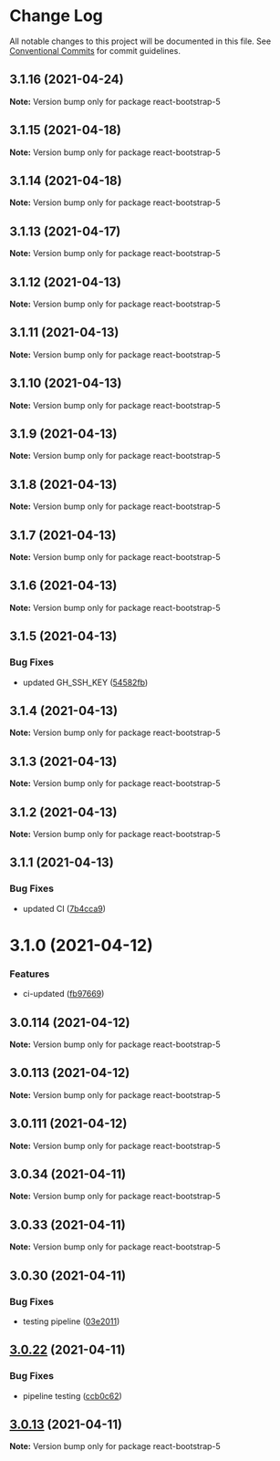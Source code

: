 # Change Log

All notable changes to this project will be documented in this file.
See [Conventional Commits](https://conventionalcommits.org) for commit guidelines.

## 3.1.16 (2021-04-24)

**Note:** Version bump only for package react-bootstrap-5

## 3.1.15 (2021-04-18)

**Note:** Version bump only for package react-bootstrap-5

## 3.1.14 (2021-04-18)

**Note:** Version bump only for package react-bootstrap-5

## 3.1.13 (2021-04-17)

**Note:** Version bump only for package react-bootstrap-5

## 3.1.12 (2021-04-13)

**Note:** Version bump only for package react-bootstrap-5

## 3.1.11 (2021-04-13)

**Note:** Version bump only for package react-bootstrap-5

## 3.1.10 (2021-04-13)

**Note:** Version bump only for package react-bootstrap-5

## 3.1.9 (2021-04-13)

**Note:** Version bump only for package react-bootstrap-5

## 3.1.8 (2021-04-13)

**Note:** Version bump only for package react-bootstrap-5

## 3.1.7 (2021-04-13)

**Note:** Version bump only for package react-bootstrap-5

## 3.1.6 (2021-04-13)

**Note:** Version bump only for package react-bootstrap-5

## 3.1.5 (2021-04-13)

### Bug Fixes

- updated GH_SSH_KEY ([54582fb](https://github.com/appsparkler/my-storybooks/commit/54582fbe0ea92b32bbf59db246784a7ebbefadf5))

## 3.1.4 (2021-04-13)

**Note:** Version bump only for package react-bootstrap-5

## 3.1.3 (2021-04-13)

**Note:** Version bump only for package react-bootstrap-5

## 3.1.2 (2021-04-13)

**Note:** Version bump only for package react-bootstrap-5

## 3.1.1 (2021-04-13)

### Bug Fixes

- updated CI ([7b4cca9](https://github.com/appsparkler/my-storybooks/commit/7b4cca9b3ed597de042e40be4de5930b1ec01568))

# 3.1.0 (2021-04-12)

### Features

- ci-updated ([fb97669](https://github.com/appsparkler/my-storybooks/commit/fb97669dabd916d5cfb7a8b79637073ce593c185))

## 3.0.114 (2021-04-12)

**Note:** Version bump only for package react-bootstrap-5

## 3.0.113 (2021-04-12)

**Note:** Version bump only for package react-bootstrap-5

## 3.0.111 (2021-04-12)

**Note:** Version bump only for package react-bootstrap-5

## 3.0.34 (2021-04-11)

**Note:** Version bump only for package react-bootstrap-5

## 3.0.33 (2021-04-11)

**Note:** Version bump only for package react-bootstrap-5

## 3.0.30 (2021-04-11)

### Bug Fixes

- testing pipeline ([03e2011](https://github.com/appsparkler/my-storybooks/commit/03e2011ff209ade4e9d902a9ce9cb52e0786f82d))

## [3.0.22](https://github.com/appsparkler/my-storybooks/compare/v3.0.21...v3.0.22) (2021-04-11)

### Bug Fixes

- pipeline testing ([ccb0c62](https://github.com/appsparkler/my-storybooks/commit/ccb0c62e509f73caad3292011cd4e8584f4004ba))

## [3.0.13](https://github.com/appsparkler/my-storybooks/compare/v3.0.12...v3.0.13) (2021-04-11)

**Note:** Version bump only for package react-bootstrap-5
